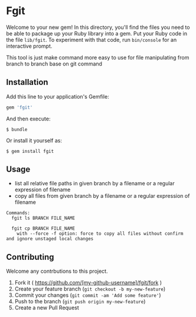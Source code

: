 # Fgit

Welcome to your new gem! In this directory, you'll find the files you need to be able to package up your Ruby library into a gem. Put your Ruby code in the file `lib/fgit`. To experiment with that code, run `bin/console` for an interactive prompt.

This tool is just make command more easy to use for file manipulating from branch to branch base on git command

## Installation

Add this line to your application's Gemfile:

```ruby
gem 'fgit'
```

And then execute:

    $ bundle

Or install it yourself as:

    $ gem install fgit

## Usage

* list all relative file paths in given branch by a filename or a regular expression of filename
* copy all files from given branch by a filename or a regular expression of filename

```
Commands:
  fgit ls BRANCH FILE_NAME

  fgit cp BRANCH FILE_NAME
    with --force -f option: force to copy all files without confirm and ignore unstaged local changes
```


## Contributing

Welcome any contrbutions to this project.

1. Fork it ( https://github.com/[my-github-username]/fgit/fork )
2. Create your feature branch (`git checkout -b my-new-feature`)
3. Commit your changes (`git commit -am 'Add some feature'`)
4. Push to the branch (`git push origin my-new-feature`)
5. Create a new Pull Request
